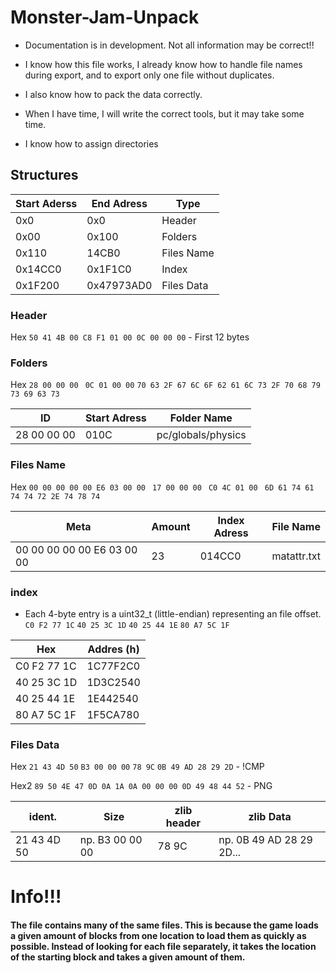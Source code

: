 # Monster-Jam-Unpack
* Documentation is in development. Not all information may be correct!!

* I know how this file works, I already know how to handle file names during export, and to export only one file without duplicates.

* I also know how to pack the data correctly.

* When I have time, I will write the correct tools, but it may take some time.

* I know how to assign directories


## Structures

| Start Aderss | End Adress | Type |
| ------------ | ---------- | ----- |
| 0x0 | 0x0 | Header |
| 0x00 | 0x100 | Folders |
| 0x110 | 14CB0 | Files Name |
| 0x14CC0 | 0x1F1C0 | Index |
| 0x1F200 | 0x47973AD0 | Files Data |

### Header
Hex `50 41 4B 00 C8 F1 01 00 0C 00 00 00` - First 12 bytes

### Folders
Hex `28 00 00 00 ` `0C 01 00 00` `70 63 2F 67 6C 6F 62 61 6C 73 2F 70 68 79 73 69 63 73`

| ID | Start Adress | Folder Name |
| ---- | --------- | ------------ |
| 28 00 00 00 | 010C | pc/globals/physics |

### Files Name
Hex `00 00 00 00 00 E6 03 00 00 ` `17 00 00 00 ` `C0 4C 01 00 ` `6D 61 74 61 74 74 72 2E 74 78 74`

| Meta | Amount | Index Adress | File Name |
| ---- | ------ | --------- | ------------ |
| 00 00 00 00 00 E6 03 00 00 | 23 | 014CC0 | matattr.txt |

### index
- Each 4-byte entry is a uint32_t (little-endian) representing an file offset.
`C0 F2 77 1C` `40 25 3C 1D` `40 25 44 1E` `80 A7 5C 1F`

| Hex | Addres (h) |
| --- | ------ |
| C0 F2 77 1C | 1C77F2C0 |
| 40 25 3C 1D | 1D3C2540 |
| 40 25 44 1E | 1E442540 |
| 80 A7 5C 1F | 1F5CA780 |


### Files Data
 
Hex `21 43 4D 50` `B3 00 00 00` `78 9C` `0B 49 AD 28 29 2D` - !CMP

Hex2 `89 50 4E 47 0D 0A 1A 0A 00 00 00 0D 49 48 44 52` - PNG

| ident. | Size | zlib header | zlib Data |
| ------ | ---- | ----------- | ----- |
| 21 43 4D 50 | np. B3 00 00 00 | 78 9C | np. 0B 49 AD 28 29 2D... |



# Info!!!

#### The file contains many of the same files. This is because the game loads a given amount of blocks from one location to load them as quickly as possible. Instead of looking for each file separately, it takes the location of the starting block and takes a given amount of them.



